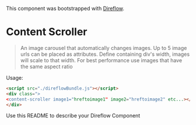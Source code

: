 This component was bootstrapped with [Direflow](https://direflow.io).

# Content Scroller
> An image carousel that automatically changes images. Up to 5 image urls can be placed as attributes.
Define containing div's width, images will scale to that width. For best performance use images that have the same aspect ratio

Usage:

```html
<script src="./direflowBundle.js"></script>
<div class=">
<content-scroller image1="hreftoimage1" image2="hreftoimage2" etc...></content-scroller>
</div>
```

Use this README to describe your Direflow Component
